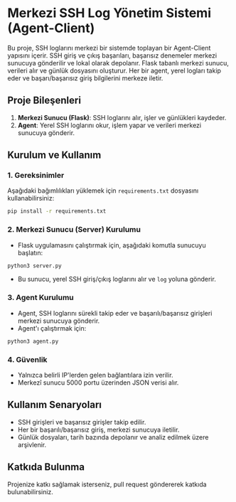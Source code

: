 
# Merkezi SSH Log Yönetim Sistemi (Agent-Client)

Bu proje, SSH loglarını merkezi bir sistemde toplayan bir Agent-Client yapısını içerir. SSH giriş ve çıkış başarıları, başarısız denemeler merkezi sunucuya gönderilir ve lokal olarak depolanır. Flask tabanlı merkezi sunucu, verileri alır ve günlük dosyasını oluşturur. Her bir agent, yerel logları takip eder ve başarı/başarısız giriş bilgilerini merkeze iletir.

## Proje Bileşenleri

1. **Merkezi Sunucu (Flask)**: SSH loglarını alır, işler ve günlükleri kaydeder.
2. **Agent**: Yerel SSH loglarını okur, işlem yapar ve verileri merkezi sunucuya gönderir.

## Kurulum ve Kullanım

### 1. Gereksinimler

Aşağıdaki bağımlılıkları yüklemek için `requirements.txt` dosyasını kullanabilirsiniz:

```bash
pip install -r requirements.txt
```

### 2. Merkezi Sunucu (Server) Kurulumu

- Flask uygulamasını çalıştırmak için, aşağıdaki komutla sunucuyu başlatın:

```bash
python3 server.py
```

- Bu sunucu, yerel SSH giriş/çıkış loglarını alır ve `log` yoluna gönderir.

### 3. Agent Kurulumu

- Agent, SSH loglarını sürekli takip eder ve başarılı/başarısız girişleri merkezi sunucuya gönderir.
- Agent'ı çalıştırmak için:

```bash
python3 agent.py
```

### 4. Güvenlik

- Yalnızca belirli IP'lerden gelen bağlantılara izin verilir.
- Merkezî sunucu 5000 portu üzerinden JSON verisi alır.

## Kullanım Senaryoları

- SSH girişleri ve başarısız girişler takip edilir.
- Her bir başarılı/başarısız giriş, merkezi sunucuya iletilir.
- Günlük dosyaları, tarih bazında depolanır ve analiz edilmek üzere arşivlenir.

## Katkıda Bulunma

Projenize katkı sağlamak isterseniz, pull request göndererek katkıda bulunabilirsiniz.
